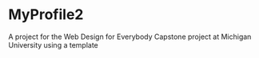 # MyProfile2
A project for the Web Design for Everybody Capstone project at Michigan University using a template
